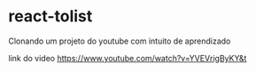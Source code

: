 # react-tolist

Clonando um projeto do youtube com intuito de aprendizado

link do video https://www.youtube.com/watch?v=YVEVrigByKY&t
